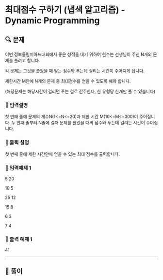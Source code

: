 # 최대점수 구하기 (냅색 알고리즘) - Dynamic Programming

##  🔍 문제 
이번 정보올림피아드대회에서 좋은 성적을 내기 위하여 현수는 선생님이 주신 N개의 문제를 풀려고 합니다. 

각 문제는 그것을 풀었을 때 얻는 점수와 푸는데 걸리는 시간이 주어지게 됩니다. 

제한시간 M안에 N개의 문제 중 최대점수를 얻을 수 있도록 해야 합니다. 

(해당문제는 해당시간이 걸리면 푸는 걸로 간주한다, 한 유형당 한개만 풀 수 있습니다)


### 🔹 입력설명
첫 번째 줄에 문제의 개수N(1<=N<=20)과 제한 시간 M(10<=M<=300)이 주어집니다. 두 번째 줄부터 N줄에 걸쳐 문제를 풀었을 때의 점수와 푸는데 걸리는 시간이 주어집니다.

### 🔹 출력 설명
첫 번째 줄에 제한 시간안에 얻을 수 있는 최대 점수를 출력합니다.

### 🔹 입력예제 1
5 20

10 5

25 12

15 8

6 3

7 4

### 🔹 출력 예제 1
41


----

##  📌 풀이



```html

```
